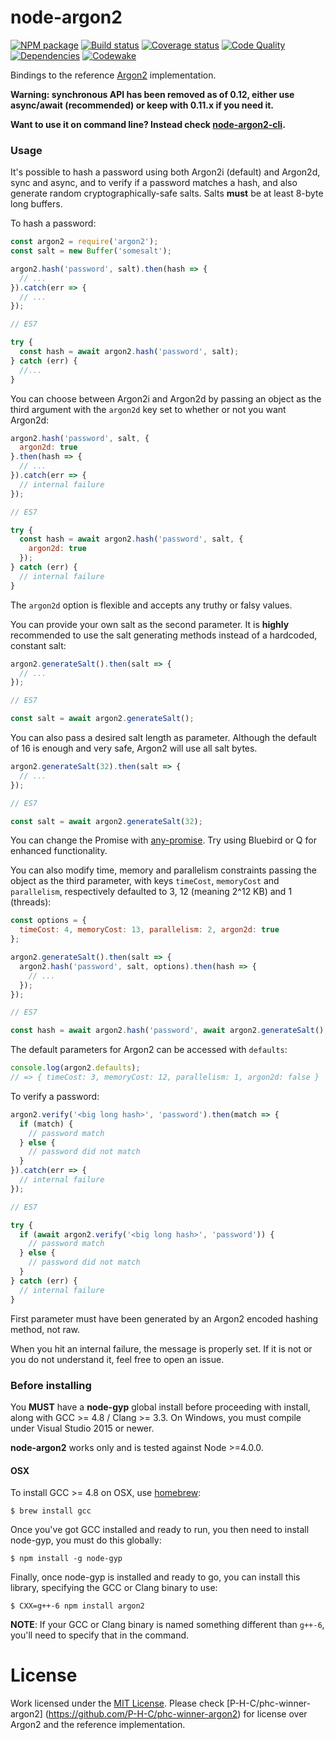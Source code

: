 # node-argon2
[![NPM package][npm-image]][npm-url] [![Build status][travis-image]][travis-url] [![Coverage status][coverage-image]][coverage-url] [![Code Quality][codequality-image]][codequality-url] [![Dependencies][david-dm-image]][david-dm-url] [![Codewake][codewake-image]][codewake-url]

Bindings to the reference [Argon2](https://github.com/P-H-C/phc-winner-argon2)
implementation.

**Warning: synchronous API has been removed as of 0.12, either use async/await
(recommended) or keep with 0.11.x if you need it.**

**Want to use it on command line? Instead check
[node-argon2-cli](https://github.com/ranisalt/node-argon2-cli).**

### Usage
It's possible to hash a password using both Argon2i (default) and Argon2d, sync
and async, and to verify if a password matches a hash, and also generate random
cryptographically-safe salts. Salts **must** be at least 8-byte long buffers.

To hash a password:
```js
const argon2 = require('argon2');
const salt = new Buffer('somesalt');

argon2.hash('password', salt).then(hash => {
  // ...
}).catch(err => {
  // ...
});

// ES7

try {
  const hash = await argon2.hash('password', salt);
} catch (err) {
  //...
}
```
You can choose between Argon2i and Argon2d by passing an object as the third
argument with the `argon2d` key set to whether or not you want Argon2d:
```js
argon2.hash('password', salt, {
  argon2d: true
}.then(hash => {
  // ...
}).catch(err => {
  // internal failure
});

// ES7

try {
  const hash = await argon2.hash('password', salt, {
    argon2d: true
  });
} catch (err) {
  // internal failure
}
```
The `argon2d` option is flexible and accepts any truthy or falsy values.

You can provide your own salt as the second parameter. It is **highly**
recommended to use the salt generating methods instead of a hardcoded, constant
salt:
```js
argon2.generateSalt().then(salt => {
  // ...
});

// ES7

const salt = await argon2.generateSalt();
```
You can also pass a desired salt length as parameter. Although the default of 16
is enough and very safe, Argon2 will use all salt bytes.
```js
argon2.generateSalt(32).then(salt => {
  // ...
});

// ES7

const salt = await argon2.generateSalt(32);
```

You can change the Promise with
[any-promise](https://www.npmjs.com/package/any-promise). Try using Bluebird or
Q for enhanced functionality.

You can also modify time, memory and parallelism constraints passing the object
as the third parameter, with keys `timeCost`, `memoryCost` and `parallelism`,
respectively defaulted to 3, 12 (meaning 2^12 KB) and 1 (threads):
```js
const options = {
  timeCost: 4, memoryCost: 13, parallelism: 2, argon2d: true
};

argon2.generateSalt().then(salt => {
  argon2.hash('password', salt, options).then(hash => {
    // ...
  });
});

// ES7

const hash = await argon2.hash('password', await argon2.generateSalt(), options);
```

The default parameters for Argon2 can be accessed with `defaults`:
```js
console.log(argon2.defaults);
// => { timeCost: 3, memoryCost: 12, parallelism: 1, argon2d: false }
```

To verify a password:
```js
argon2.verify('<big long hash>', 'password').then(match => {
  if (match) {
    // password match
  } else {
    // password did not match
  }
}).catch(err => {
  // internal failure
});

// ES7

try {
  if (await argon2.verify('<big long hash>', 'password')) {
    // password match
  } else {
    // password did not match
  }
} catch (err) {
  // internal failure
}
```
First parameter must have been generated by an Argon2 encoded hashing method,
not raw.

When you hit an internal failure, the message is properly set. If it is not or
you do not understand it, feel free to open an issue.

### Before installing
You **MUST** have a **node-gyp** global install before proceeding with install,
along with GCC >= 4.8 / Clang >= 3.3. On Windows, you must compile under Visual
Studio 2015 or newer.

**node-argon2** works only and is tested against Node >=4.0.0.

#### OSX

To install GCC >= 4.8 on OSX, use [homebrew](http://brew.sh/):
```console
$ brew install gcc
```

Once you've got GCC installed and ready to run, you then need to install
node-gyp, you must do this globally:
```console
$ npm install -g node-gyp
```

Finally, once node-gyp is installed and ready to go, you can install this
library, specifying the GCC or Clang binary to use:

```console
$ CXX=g++-6 npm install argon2
```

**NOTE**: If your GCC or Clang binary is named something different than `g++-6`,
you'll need to specify that in the command.

# License
Work licensed under the [MIT License](LICENSE). Please check
[P-H-C/phc-winner-argon2] (https://github.com/P-H-C/phc-winner-argon2) for
license over Argon2 and the reference implementation.

[npm-image]: https://img.shields.io/npm/v/argon2.svg?style=flat-square
[npm-url]: https://www.npmjs.com/package/argon2
[travis-image]: https://img.shields.io/travis/ranisalt/node-argon2/master.svg?style=flat-square
[travis-url]: https://travis-ci.org/ranisalt/node-argon2
[coverage-image]: https://img.shields.io/coveralls/ranisalt/node-argon2/master.svg?style=flat-square
[coverage-url]: https://coveralls.io/github/ranisalt/node-argon2
[codequality-image]: https://img.shields.io/codacy/15927f4eb15747fd8a537e48a04bd4f6/master.svg?style=flat-square
[codequality-url]: https://www.codacy.com/app/ranisalt/node-argon2
[david-dm-image]: https://img.shields.io/david/ranisalt/node-argon2.svg?style=flat-square
[david-dm-url]: https://david-dm.org/ranisalt/node-argon2
[codewake-image]: https://www.codewake.com/badges/ask_question_flat_square.svg
[codewake-url]: https://www.codewake.com/p/node-argon2
